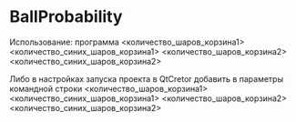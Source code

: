 # BallProbability
Использование: программа <количество_шаров_корзина1> <количество_синих_шаров_корзина1> <количество_шаров_корзина2> <количество_синих_шаров_корзина2>

Либо в настройках запуска проекта в QtCretor добавить в параметры командной строки <количество_шаров_корзина1> <количество_синих_шаров_корзина1> <количество_шаров_корзина2> <количество_синих_шаров_корзина2>
